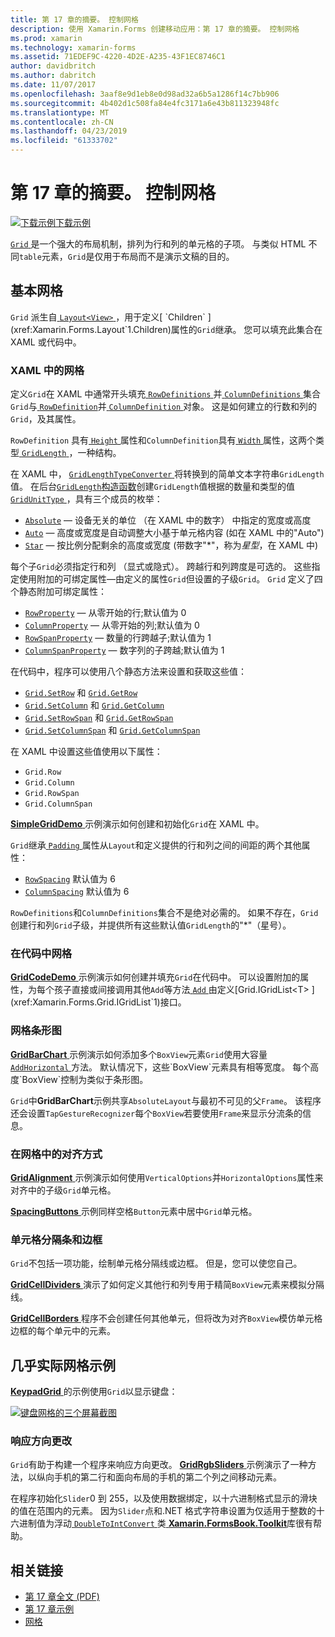 ```yaml
---
title: 第 17 章的摘要。 控制网格
description: 使用 Xamarin.Forms 创建移动应用：第 17 章的摘要。 控制网格
ms.prod: xamarin
ms.technology: xamarin-forms
ms.assetid: 71EDEF9C-4220-4D2E-A235-43F1EC8746C1
author: davidbritch
ms.author: dabritch
ms.date: 11/07/2017
ms.openlocfilehash: 3aaf8e9d1eb8e0d98ad32a6b5a1286f14c7bb906
ms.sourcegitcommit: 4b402d1c508fa84e4fc3171a6e43b811323948fc
ms.translationtype: MT
ms.contentlocale: zh-CN
ms.lasthandoff: 04/23/2019
ms.locfileid: "61333702"
---
```

# <a name="summary-of-chapter-17-mastering-the-grid"></a>第 17 章的摘要。 控制网格

[![下载示例](~/media/shared/download.png)下载示例](https://github.com/xamarin/xamarin-forms-book-samples/tree/master/Chapter17)

[ `Grid` ](xref:Xamarin.Forms.Grid)是一个强大的布局机制，排列为行和列的单元格的子项。 与类似 HTML 不同`table`元素，`Grid`是仅用于布局而不是演示文稿的目的。

## <a name="the-basic-grid"></a>基本网格

`Grid` 派生自[ `Layout<View>` ](xref:Xamarin.Forms.Layout`1)，用于定义[ `Children` ](xref:Xamarin.Forms.Layout`1.Children)属性的`Grid`继承。 您可以填充此集合在 XAML 或代码中。

### <a name="the-grid-in-xaml"></a>XAML 中的网格

定义`Grid`在 XAML 中通常开头填充[ `RowDefinitions` ](xref:Xamarin.Forms.Grid.RowDefinitions)并[ `ColumnDefinitions` ](xref:Xamarin.Forms.Grid.ColumnDefinitions)集合`Grid`与[ `RowDefinition`](xref:Xamarin.Forms.RowDefinition)并[ `ColumnDefinition` ](xref:Xamarin.Forms.ColumnDefinition)对象。 这是如何建立的行数和列的`Grid`，及其属性。

`RowDefinition` 具有[ `Height` ](xref:Xamarin.Forms.RowDefinition.Height)属性和`ColumnDefinition`具有[ `Width` ](xref:Xamarin.Forms.ColumnDefinition.Width)属性，这两个类型[ `GridLength` ](xref:Xamarin.Forms.GridLength)，一种结构。

在 XAML 中， [ `GridLengthTypeConverter` ](xref:Xamarin.Forms.GridLengthTypeConverter)将转换到的简单文本字符串`GridLength`值。 在后台[`GridLength`构造函数](xref:Xamarin.Forms.GridLength.%23ctor(System.Double,Xamarin.Forms.GridUnitType))创建`GridLength`值根据的数量和类型的值[ `GridUnitType` ](xref:Xamarin.Forms.GridUnitType)，具有三个成员的枚举：

- [`Absolute`](xref:Xamarin.Forms.GridUnitType.Absolute) &mdash; 设备无关的单位 （在 XAML 中的数字） 中指定的宽度或高度
- [`Auto`](xref:Xamarin.Forms.GridUnitType.Auto) &mdash; 高度或宽度是自动调整大小基于单元格内容 (如在 XAML 中的"Auto")
- [`Star`](xref:Xamarin.Forms.GridUnitType.Star) &mdash; 按比例分配剩余的高度或宽度 (带数字"\*"，称为*星型*，在 XAML 中)

每个子`Grid`必须指定行和列 （显式或隐式）。 跨越行和列跨度是可选的。 这些指定使用附加的可绑定属性&mdash;由定义的属性`Grid`但设置的子级`Grid`。 `Grid` 定义了四个静态附加可绑定属性：

- [`RowProperty`](xref:Xamarin.Forms.Grid.RowProperty) &mdash; 从零开始的行;默认值为 0
- [`ColumnProperty`](xref:Xamarin.Forms.Grid.ColumnProperty) &mdash; 从零开始的列;默认值为 0
- [`RowSpanProperty`](xref:Xamarin.Forms.Grid.RowSpanProperty) &mdash; 数量的行跨越子;默认值为 1
- [`ColumnSpanProperty`](xref:Xamarin.Forms.Grid.ColumnSpanProperty) &mdash; 数字列的子跨越;默认值为 1

在代码中，程序可以使用八个静态方法来设置和获取这些值：

- [`Grid.SetRow`](xref:Xamarin.Forms.Grid.SetRow(Xamarin.Forms.BindableObject,System.Int32)) 和 [`Grid.GetRow`](xref:Xamarin.Forms.Grid.GetRow(Xamarin.Forms.BindableObject))
- [`Grid.SetColumn`](xref:Xamarin.Forms.Grid.SetColumn(Xamarin.Forms.BindableObject,System.Int32)) 和 [`Grid.GetColumn`](xref:Xamarin.Forms.Grid.GetColumn(Xamarin.Forms.BindableObject))
- [`Grid.SetRowSpan`](xref:Xamarin.Forms.Grid.SetRowSpan(Xamarin.Forms.BindableObject,System.Int32)) 和 [`Grid.GetRowSpan`](xref:Xamarin.Forms.Grid.GetRowSpan(Xamarin.Forms.BindableObject))
- [`Grid.SetColumnSpan`](xref:Xamarin.Forms.Grid.SetColumnSpan(Xamarin.Forms.BindableObject,System.Int32)) 和 [`Grid.GetColumnSpan`](xref:Xamarin.Forms.Grid.GetColumnSpan(Xamarin.Forms.BindableObject))

在 XAML 中设置这些值使用以下属性：

- `Grid.Row`
- `Grid.Column`
- `Grid.RowSpan`
- `Grid.ColumnSpan`

[ **SimpleGridDemo** ](https://github.com/xamarin/xamarin-forms-book-samples/tree/master/Chapter17/SimpleGridDemo)示例演示如何创建和初始化`Grid`在 XAML 中。

`Grid`继承[ `Padding` ](xref:Xamarin.Forms.Layout.Padding)属性从`Layout`和定义提供的行和列之间的间距的两个其他属性：

- [`RowSpacing`](xref:Xamarin.Forms.Grid.RowSpacing) 默认值为 6
- [`ColumnSpacing`](xref:Xamarin.Forms.Grid.ColumnSpacing) 默认值为 6

`RowDefinitions`和`ColumnDefinitions`集合不是绝对必需的。 如果不存在，`Grid`创建行和列`Grid`子级，并提供所有这些默认值`GridLength`的"\*"（星号）。

### <a name="the-grid-in-code"></a>在代码中网格

[ **GridCodeDemo** ](https://github.com/xamarin/xamarin-forms-book-samples/tree/master/Chapter17/GridCodeDemo)示例演示如何创建并填充`Grid`在代码中。 可以设置附加的属性，为每个孩子直接或间接调用其他`Add`等方法[ `Add` ](xref:Xamarin.Forms.Grid.IGridList`1.Add*)由定义[Grid.IGridList<T> ](xref:Xamarin.Forms.Grid.IGridList`1)接口。

### <a name="the-grid-bar-chart"></a>网格条形图

[ **GridBarChart** ](https://github.com/xamarin/xamarin-forms-book-samples/tree/master/Chapter17/GridBarChart)示例演示如何添加多个`BoxView`元素`Grid`使用大容量[ `AddHorizontal` ](xref:Xamarin.Forms.Grid.IGridList`1.AddHorizontal*)方法。 默认情况下，这些`BoxView`元素具有相等宽度。 每个高度`BoxView`控制为类似于条形图。

`Grid`中**GridBarChart**示例共享`AbsoluteLayout`与最初不可见的父`Frame`。 该程序还会设置`TapGestureRecognizer`每个`BoxView`若要使用`Frame`来显示分流条的信息。

### <a name="alignment-in-the-grid"></a>在网格中的对齐方式

[ **GridAlignment** ](https://github.com/xamarin/xamarin-forms-book-samples/tree/master/Chapter17/GridAlignment)示例演示如何使用`VerticalOptions`并`HorizontalOptions`属性来对齐中的子级`Grid`单元格。

[ **SpacingButtons** ](https://github.com/xamarin/xamarin-forms-book-samples/tree/master/Chapter17/SpacingButtons)示例同样空格`Button`元素中居中`Grid`单元格。

### <a name="cell-dividers-and-borders"></a>单元格分隔条和边框

`Grid`不包括一项功能，绘制单元格分隔线或边框。 但是，您可以使您自己。

[ **GridCellDividers** ](https://github.com/xamarin/xamarin-forms-book-samples/tree/master/Chapter17/GridCellDividers)演示了如何定义其他行和列专用于精简`BoxView`元素来模拟分隔线。

[ **GridCellBorders** ](https://github.com/xamarin/xamarin-forms-book-samples/tree/master/Chapter17/GridCellBorders)程序不会创建任何其他单元，但将改为对齐`BoxView`模仿单元格边框的每个单元中的元素。

## <a name="almost-real-life-grid-examples"></a>几乎实际网格示例

[ **KeypadGrid** ](https://github.com/xamarin/xamarin-forms-book-samples/tree/master/Chapter17/KeypadGrid)的示例使用`Grid`以显示键盘：

[![键盘网格的三个屏幕截图](images/ch17fg12-small.png "键盘网格")](images/ch17fg12-large.png#lightbox "键盘网格")

### <a name="responding-to-orientation-changes"></a>响应方向更改

`Grid`有助于构建一个程序来响应方向更改。 [ **GridRgbSliders** ](https://github.com/xamarin/xamarin-forms-book-samples/tree/master/Chapter17/GridRgbSliders)示例演示了一种方法，以纵向手机的第二行和面向布局的手机的第二个列之间移动元素。

在程序初始化`Slider`0 到 255，以及使用数据绑定，以十六进制格式显示的滑块的值在范围内的元素。 因为`Slider`点和.NET 格式字符串设置为仅适用于整数的十六进制值为浮动[ `DoubleToIntConvert` ](https://github.com/xamarin/xamarin-forms-book-samples/blob/master/Libraries/Xamarin.FormsBook.Toolkit/Xamarin.FormsBook.Toolkit/DoubleToIntConverter.cs)类[ **Xamarin.FormsBook.Toolkit**](https://github.com/xamarin/xamarin-forms-book-samples/tree/master/Libraries/Xamarin.FormsBook.Toolkit)库很有帮助。



## <a name="related-links"></a>相关链接

- [第 17 章全文 (PDF)](https://download.xamarin.com/developer/xamarin-forms-book/XamarinFormsBook-Ch17-Apr2016.pdf)
- [第 17 章示例](https://github.com/xamarin/xamarin-forms-book-samples/tree/master/Chapter17)
- [网格](~/xamarin-forms/user-interface/layouts/grid.md)
